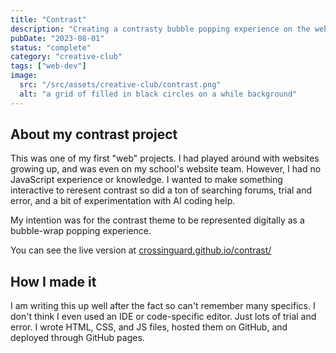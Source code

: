 ```yaml
---
title: "Contrast"
description: "Creating a contrasty bubble popping experience on the web."
pubDate: "2023-08-01"
status: "complete"
category: "creative-club"
tags: ["web-dev"]
image:
  src: "/src/assets/creative-club/contrast.png"
  alt: "a grid of filled in black circles on a while background"
---
```


## About my contrast project

This was one of my first "web" projects. I had played around with websites growing up, and was even on my school's website team. However, I had no JavaScript experience or knowledge. I wanted to make something interactive to reresent contrast so did a ton of searching forums, trial and error, and a bit of experimentation with AI coding help.

My intention was for the contrast theme to be represented digitally as a bubble-wrap popping experience.

You can see the live version at [crossinguard.github.io/contrast/](https://crossinguard.github.io/contrast/)

## How I made it

I am writing this up well after the fact so can't remember many specifics. I don't think I even used an IDE or code-specific editor. Just lots of trial and error. I wrote HTML, CSS, and JS files, hosted them on GitHub, and deployed through GitHub pages.
